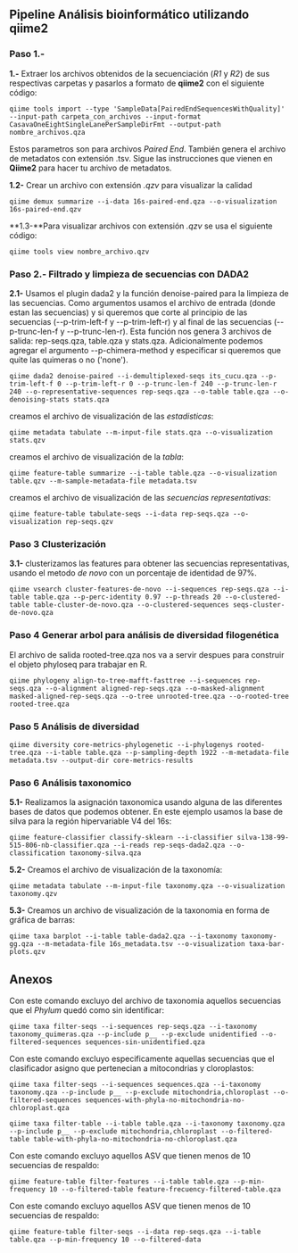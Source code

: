 ## Pipeline Análisis bioinformático utilizando qiime2

### Paso 1.- 
**1.-** Extraer los archivos obtenidos de la secuenciación (*R1* y *R2*) de sus respectivas carpetas y pasarlos a formato de **qiime2** con el siguiente código:
```
qiime tools import --type 'SampleData[PairedEndSequencesWithQuality]' --input-path carpeta_con_archivos --input-format CasavaOneEightSingleLanePerSampleDirFmt --output-path nombre_archivos.qza
```
Estos parametros son para archivos *Paired End*.
También genera el archivo de metadatos con extensión .tsv. Sigue las instrucciones que vienen en **Qiime2** para hacer tu archivo de metadatos.

**1.2-** Crear un archivo con extensión *.qzv* para visualizar la calidad
```
qiime demux summarize --i-data 16s-paired-end.qza --o-visualization 16s-paired-end.qzv 
```

**1.3-**Para visualizar archivos con extensión *.qzv* se usa el siguiente código:

```
qiime tools view nombre_archivo.qzv
```

### Paso 2.- Filtrado y limpieza de secuencias con DADA2
**2.1-** Usamos el plugin dada2 y la función denoise-paired para la limpieza de las secuencias. Como argumentos usamos el archivo de entrada (donde estan las secuencias) y si queremos que corte al principio de las secuencias (--p-trim-left-f y --p-trim-left-r) y al final de las secuencias (--p-trunc-len-f y --p-trunc-len-r). Esta función nos genera 3 archivos de salida: rep-seqs.qza,  table.qza y stats.qza. Adicionalmente podemos agregar el argumento --p-chimera-method y especificar si queremos que quite las quimeras o no ('none').

```
qiime dada2 denoise-paired --i-demultiplexed-seqs its_cucu.qza --p-trim-left-f 0 --p-trim-left-r 0 --p-trunc-len-f 240 --p-trunc-len-r 240 --o-representative-sequences rep-seqs.qza --o-table table.qza --o-denoising-stats stats.qza
```

creamos el archivo de visualización de las *estadisticas*:
```
qiime metadata tabulate --m-input-file stats.qza --o-visualization stats.qzv
```
creamos el archivo de visualización de la *tabla*:
```
qiime feature-table summarize --i-table table.qza --o-visualization table.qzv --m-sample-metadata-file metadata.tsv
```
creamos el archivo de visualización de las *secuencias representativas*:
```
qiime feature-table tabulate-seqs --i-data rep-seqs.qza --o-visualization rep-seqs.qzv
```

### Paso 3 Clusterización
**3.1-** clusterizamos las features para obtener las secuencias representativas, usando el metodo *de novo* con un porcentaje de identidad de 97%.
```
qiime vsearch cluster-features-de-novo --i-sequences rep-seqs.qza --i-table table.qza --p-perc-identity 0.97 --p-threads 20 --o-clustered-table table-cluster-de-novo.qza --o-clustered-sequences seqs-cluster-de-novo.qza
```

### Paso 4 Generar arbol para análisis de diversidad filogenética
El archivo de salida rooted-tree.qza nos va a servir despues para construir el objeto phyloseq para trabajar en R.
```
qiime phylogeny align-to-tree-mafft-fasttree --i-sequences rep-seqs.qza --o-alignment aligned-rep-seqs.qza --o-masked-alignment masked-aligned-rep-seqs.qza --o-tree unrooted-tree.qza --o-rooted-tree rooted-tree.qza
```

### Paso 5 Análisis de diversidad
```
qiime diversity core-metrics-phylogenetic --i-phylogenys rooted-tree.qza --i-table table.qza --p-sampling-depth 1922 --m-metadata-file metadata.tsv --output-dir core-metrics-results
```

### Paso 6 Análisis taxonomico
**5.1-** Realizamos la asignación taxonomica usando alguna de las diferentes bases de datos que podemos obtener. En este ejemplo usamos la base de silva para la región hipervariable V4 del 16s:
```
qiime feature-classifier classify-sklearn --i-classifier silva-138-99-515-806-nb-classifier.qza --i-reads rep-seqs-dada2.qza --o-classification taxonomy-silva.qza
```

**5.2-** Creamos el archivo de visualización de la taxonomía:
```
qiime metadata tabulate --m-input-file taxonomy.qza --o-visualization taxonomy.qzv
```

**5.3-** Creamos un archivo de visualización de la taxonomia en forma de gráfica de barras:
```
qiime taxa barplot --i-table table-dada2.qza --i-taxonomy taxonomy-gg.qza --m-metadata-file 16s_metadata.tsv --o-visualization taxa-bar-plots.qzv
```

## Anexos
Con este comando excluyo del archivo de taxonomia aquellos secuencias que el *Phylum* quedó como sin identificar:
```
qiime taxa filter-seqs --i-sequences rep-seqs.qza --i-taxonomy taxonomy_quimeras.qza --p-include p__ --p-exclude unidentified --o-filtered-sequences sequences-sin-unidentified.qza
```

Con este comando excluyo especificamente aquellas secuencias que el clasificador asigno que pertenecian a mitocondrias y cloroplastos:
```
qiime taxa filter-seqs --i-sequences sequences.qza --i-taxonomy taxonomy.qza --p-include p__ --p-exclude mitochondria,chloroplast --o-filtered-sequences sequences-with-phyla-no-mitochondria-no-chloroplast.qza
```


```
qiime taxa filter-table --i-table table.qza --i-taxonomy taxonomy.qza --p-include p__ --p-exclude mitochondria,chloroplast --o-filtered-table table-with-phyla-no-mitochondria-no-chloroplast.qza
```

Con este comando excluyo aquellos ASV que tienen menos de 10 secuencias de respaldo:
```
qiime feature-table filter-features --i-table table.qza --p-min-frequency 10 --o-filtered-table feature-frecuency-filtered-table.qza
```

Con este comando excluyo aquellos ASV que tienen menos de 10 secuencias de respaldo:
```
qiime feature-table filter-seqs --i-data rep-seqs.qza --i-table table.qza --p-min-frequency 10 --o-filtered-data 
```


